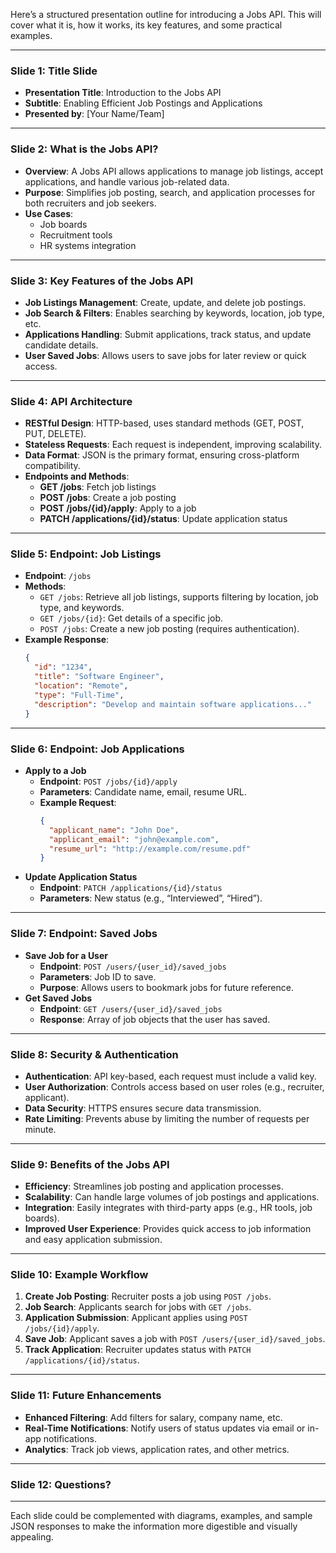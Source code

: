 Here’s a structured presentation outline for introducing a Jobs API. This will cover what it is, how it works, its key features, and some practical examples.

---

### Slide 1: **Title Slide**
- **Presentation Title**: Introduction to the Jobs API
- **Subtitle**: Enabling Efficient Job Postings and Applications
- **Presented by**: [Your Name/Team]

---

### Slide 2: **What is the Jobs API?**
- **Overview**: A Jobs API allows applications to manage job listings, accept applications, and handle various job-related data.
- **Purpose**: Simplifies job posting, search, and application processes for both recruiters and job seekers.
- **Use Cases**:
    - Job boards
    - Recruitment tools
    - HR systems integration

---

### Slide 3: **Key Features of the Jobs API**
- **Job Listings Management**: Create, update, and delete job postings.
- **Job Search & Filters**: Enables searching by keywords, location, job type, etc.
- **Applications Handling**: Submit applications, track status, and update candidate details.
- **User Saved Jobs**: Allows users to save jobs for later review or quick access.

---

### Slide 4: **API Architecture**
- **RESTful Design**: HTTP-based, uses standard methods (GET, POST, PUT, DELETE).
- **Stateless Requests**: Each request is independent, improving scalability.
- **Data Format**: JSON is the primary format, ensuring cross-platform compatibility.
- **Endpoints and Methods**:
    - **GET /jobs**: Fetch job listings
    - **POST /jobs**: Create a job posting
    - **POST /jobs/{id}/apply**: Apply to a job
    - **PATCH /applications/{id}/status**: Update application status

---

### Slide 5: **Endpoint: Job Listings**
- **Endpoint**: `/jobs`
- **Methods**:
    - `GET /jobs`: Retrieve all job listings, supports filtering by location, job type, and keywords.
    - `GET /jobs/{id}`: Get details of a specific job.
    - `POST /jobs`: Create a new job posting (requires authentication).
- **Example Response**:
    ```json
    {
      "id": "1234",
      "title": "Software Engineer",
      "location": "Remote",
      "type": "Full-Time",
      "description": "Develop and maintain software applications..."
    }
    ```

---

### Slide 6: **Endpoint: Job Applications**
- **Apply to a Job**
    - **Endpoint**: `POST /jobs/{id}/apply`
    - **Parameters**: Candidate name, email, resume URL.
    - **Example Request**:
        ```json
        {
          "applicant_name": "John Doe",
          "applicant_email": "john@example.com",
          "resume_url": "http://example.com/resume.pdf"
        }
        ```
- **Update Application Status**
    - **Endpoint**: `PATCH /applications/{id}/status`
    - **Parameters**: New status (e.g., “Interviewed”, “Hired”).

---

### Slide 7: **Endpoint: Saved Jobs**
- **Save Job for a User**
    - **Endpoint**: `POST /users/{user_id}/saved_jobs`
    - **Parameters**: Job ID to save.
    - **Purpose**: Allows users to bookmark jobs for future reference.
- **Get Saved Jobs**
    - **Endpoint**: `GET /users/{user_id}/saved_jobs`
    - **Response**: Array of job objects that the user has saved.

---

### Slide 8: **Security & Authentication**
- **Authentication**: API key-based, each request must include a valid key.
- **User Authorization**: Controls access based on user roles (e.g., recruiter, applicant).
- **Data Security**: HTTPS ensures secure data transmission.
- **Rate Limiting**: Prevents abuse by limiting the number of requests per minute.

---

### Slide 9: **Benefits of the Jobs API**
- **Efficiency**: Streamlines job posting and application processes.
- **Scalability**: Can handle large volumes of job postings and applications.
- **Integration**: Easily integrates with third-party apps (e.g., HR tools, job boards).
- **Improved User Experience**: Provides quick access to job information and easy application submission.

---

### Slide 10: **Example Workflow**
1. **Create Job Posting**: Recruiter posts a job using `POST /jobs`.
2. **Job Search**: Applicants search for jobs with `GET /jobs`.
3. **Application Submission**: Applicant applies using `POST /jobs/{id}/apply`.
4. **Save Job**: Applicant saves a job with `POST /users/{user_id}/saved_jobs`.
5. **Track Application**: Recruiter updates status with `PATCH /applications/{id}/status`.

---

### Slide 11: **Future Enhancements**
- **Enhanced Filtering**: Add filters for salary, company name, etc.
- **Real-Time Notifications**: Notify users of status updates via email or in-app notifications.
- **Analytics**: Track job views, application rates, and other metrics.

---

### Slide 12: **Questions?**

---

Each slide could be complemented with diagrams, examples, and sample JSON responses to make the information more digestible and visually appealing.
